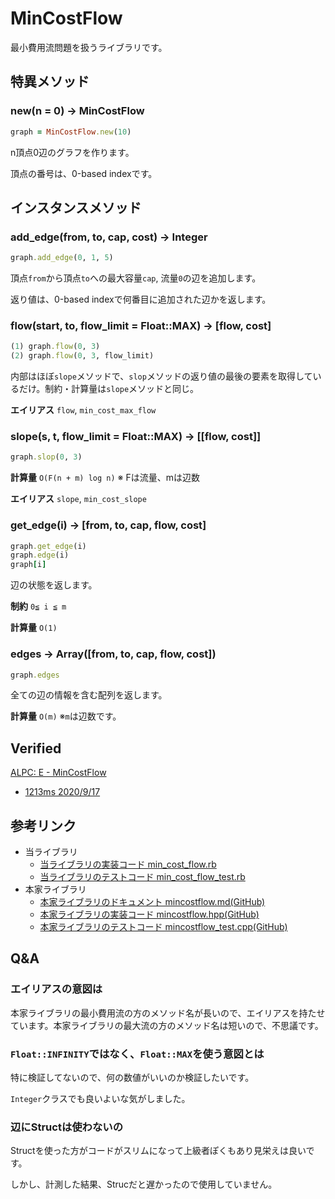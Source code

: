 # MinCostFlow

最小費用流問題を扱うライブラリです。

## 特異メソッド

### new(n = 0) -> MinCostFlow

```ruby
graph = MinCostFlow.new(10)
```

n頂点0辺のグラフを作ります。

頂点の番号は、0-based indexです。

## インスタンスメソッド

### add_edge(from, to, cap, cost) -> Integer

```ruby
graph.add_edge(0, 1, 5)
```

頂点`from`から頂点`to`への最大容量`cap`, 流量`0`の辺を追加します。

返り値は、0-based indexで何番目に追加された辺かを返します。

### flow(start, to, flow_limit = Float::MAX) -> [flow, cost]

```ruby
(1) graph.flow(0, 3)
(2) graph.flow(0, 3, flow_limit)
```

内部はほぼ`slope`メソッドで、`slop`メソッドの返り値の最後の要素を取得しているだけ。制約・計算量は`slope`メソッドと同じ。

**エイリアス** `flow`, `min_cost_max_flow`

### slope(s, t,  flow_limit = Float::MAX) -> [[flow, cost]]

```ruby
graph.slop(0, 3)
```

**計算量** `O(F(n + m) log n)` ※ Fは流量、mは辺数

**エイリアス** `slope`, `min_cost_slope`

### get_edge(i) -> [from, to, cap, flow, cost]

```ruby
graph.get_edge(i)
graph.edge(i)
graph[i]
```

辺の状態を返します。

**制約** `0≦ i ≦ m`

**計算量** `O(1)`

### edges -> Array([from, to, cap, flow, cost])

```ruby
graph.edges
```

全ての辺の情報を含む配列を返します。

**計算量** `O(m)` ※`m`は辺数です。

## Verified

[ALPC: E \- MinCostFlow](https://atcoder.jp/contests/practice2/tasks/practice2_e)
- [1213ms 2020/9/17](https://atcoder.jp/contests/practice2/submissions/16792967)

## 参考リンク

- 当ライブラリ
  - [当ライブラリの実装コード min_cost_flow.rb](https://github.com/universato/ac-library-rb/blob/master/lib/min_cost_flow.rb)
  - [当ライブラリのテストコード min_cost_flow_test.rb](https://github.com/universato/ac-library-rb/blob/master/test/min_cost_flow_test.rb)
- 本家ライブラリ 
  - [本家ライブラリのドキュメント mincostflow.md(GitHub)](https://github.com/atcoder/ac-library/blob/master/document_ja/mincostflow.md)
  - [本家ライブラリの実装コード mincostflow.hpp(GitHub)](https://github.com/atcoder/ac-library/blob/master/atcoder/mincostflow.hpp)
  - [本家ライブラリのテストコード mincostflow_test.cpp(GitHub)](https://github.com/atcoder/ac-library/blob/master/test/unittest/mincostflow_test.cpp)

## Q&A

### エイリアスの意図は

本家ライブラリの最小費用流の方のメソッド名が長いので、エイリアスを持たせています。本家ライブラリの最大流の方のメソッド名は短いので、不思議です。

### `Float::INFINITY`ではなく、`Float::MAX`を使う意図とは

特に検証してないので、何の数値がいいのか検証したいです。

`Integer`クラスでも良いよいな気がしました。

### 辺にStructは使わないの

Structを使った方がコードがスリムになって上級者ぽくもあり見栄えは良いです。

しかし、計測した結果、Strucだと遅かったので使用していません。
